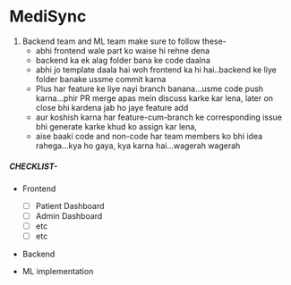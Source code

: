 # MediSync

1. Backend team and ML team make sure to follow these-
    - abhi frontend wale part ko waise hi rehne dena
    - backend ka ek alag folder bana ke code daalna
    - abhi jo template daala hai woh frontend ka hi hai..backend ke liye folder banake ussme commit karna
    - Plus har feature ke liye nayi branch banana...usme code push karna...phir PR merge apas mein discuss karke kar lena, later on close bhi kardena jab ho jaye feature add
    - aur koshish karna har feature-cum-branch ke corresponding issue bhi generate karke khud ko assign kar lena, 
    - aise baaki code and non-code har team members ko bhi idea rahega...kya ho gaya, kya karna hai...wagerah wagerah


##### CHECKLIST- 
- Frontend  
  + [ ] Patient Dashboard
  + [ ] Admin Dashboard
  + [ ] etc
  + [ ] etc 

- Backend 

- ML implementation
